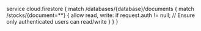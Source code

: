 service cloud.firestore {
    match /databases/{database}/documents {
        match /stocks/{document=**} {
            allow read, write: if request.auth != null; // Ensure only authenticated users can read/write
        }
    }
}
